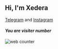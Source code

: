 ## Hi, I'm Xedera

[Telegram](https://t.me/xederrra) and [Instagram](https://www.instagram.com/xederrra)

#### ***You are visiter number*** <br>
<img src="https://smallcounter.com/count.php?c_style=1&id=1643173007" border=0 alt="web counter"></a><br><a href="https://smallcounter.com" style="font-size:9px;"><br>

